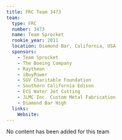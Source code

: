 ```yaml
---
title: FRC Team 3473
team:
  type: FRC
  number: 3473
  name: Team Sprocket
  rookie_year: 2011
  location: Diamond Bar, California, USA
  sponsors:
    - Team Sprocket
    - The Boeing Company
    - Raytheon
    - iBuyPower
    - SGV Charitable Foundation
    - Southern California Edison
    - ECS Water Jet Cutting
    - JLMC Inc. Custom Metal Fabrication
    - Diamond Bar High
  links:
    Website: 
---
```

No content has been added for this team